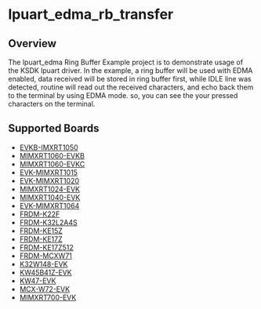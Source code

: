 # lpuart_edma_rb_transfer

## Overview
The lpuart_edma Ring Buffer Example project is to demonstrate usage of the KSDK lpuart driver.
In the example, a ring buffer will be used with EDMA enabled, data received will be stored in ring 
buffer first, while IDLE line was detected, routine will read out the received characters, and echo back
them to the terminal by using EDMA mode. so, you can see the your pressed characters on the terminal.

## Supported Boards
- [EVKB-IMXRT1050](../../../_boards/evkbimxrt1050/driver_examples/lpuart/edma_rb_transfer/example_board_readme.md)
- [MIMXRT1060-EVKB](../../../_boards/evkbmimxrt1060/driver_examples/lpuart/edma_rb_transfer/example_board_readme.md)
- [MIMXRT1060-EVKC](../../../_boards/evkcmimxrt1060/driver_examples/lpuart/edma_rb_transfer/example_board_readme.md)
- [EVK-MIMXRT1015](../../../_boards/evkmimxrt1015/driver_examples/lpuart/edma_rb_transfer/example_board_readme.md)
- [EVK-MIMXRT1020](../../../_boards/evkmimxrt1020/driver_examples/lpuart/edma_rb_transfer/example_board_readme.md)
- [MIMXRT1024-EVK](../../../_boards/evkmimxrt1024/driver_examples/lpuart/edma_rb_transfer/example_board_readme.md)
- [MIMXRT1040-EVK](../../../_boards/evkmimxrt1040/driver_examples/lpuart/edma_rb_transfer/example_board_readme.md)
- [EVK-MIMXRT1064](../../../_boards/evkmimxrt1064/driver_examples/lpuart/edma_rb_transfer/example_board_readme.md)
- [FRDM-K22F](../../../_boards/frdmk22f/driver_examples/lpuart/edma_rb_transfer/example_board_readme.md)
- [FRDM-K32L2A4S](../../../_boards/frdmk32l2a4s/driver_examples/lpuart/edma_rb_transfer/example_board_readme.md)
- [FRDM-KE15Z](../../../_boards/frdmke15z/driver_examples/lpuart/edma_rb_transfer/example_board_readme.md)
- [FRDM-KE17Z](../../../_boards/frdmke17z/driver_examples/lpuart/edma_rb_transfer/example_board_readme.md)
- [FRDM-KE17Z512](../../../_boards/frdmke17z512/driver_examples/lpuart/edma_rb_transfer/example_board_readme.md)
- [FRDM-MCXW71](../../../_boards/frdmmcxw71/driver_examples/lpuart/edma_rb_transfer/example_board_readme.md)
- [K32W148-EVK](../../../_boards/k32w148evk/driver_examples/lpuart/edma_rb_transfer/example_board_readme.md)
- [KW45B41Z-EVK](../../../_boards/kw45b41zevk/driver_examples/lpuart/edma_rb_transfer/example_board_readme.md)
- [KW47-EVK](../../../_boards/kw47evk/driver_examples/lpuart/edma_rb_transfer/example_board_readme.md)
- [MCX-W72-EVK](../../../_boards/mcxw72evk/driver_examples/lpuart/edma_rb_transfer/example_board_readme.md)
- [MIMXRT700-EVK](../../../_boards/mimxrt700evk/driver_examples/lpuart/edma_rb_transfer/example_board_readme.md)
